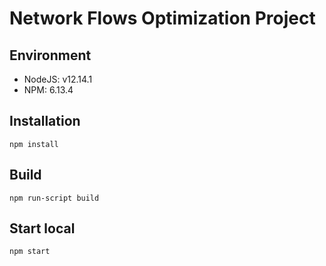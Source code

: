 # Network Flows Optimization Project

## Environment

- NodeJS: v12.14.1
- NPM: 6.13.4

## Installation

`npm install`

## Build

`npm run-script build`

## Start local

`npm start`